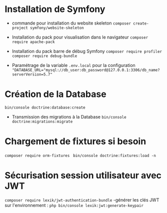 # Installation de Symfony

- commande pour installation du website skeleton
 ` composer create-project symfony/website-skeleton `
  
- Installation du pack pour visualisation dans le navigateur
 `composer require apache-pack`

- Installation du pack barre de débug Symfony
  `composer require profiler`
  `composer require debug-bundle`

- Paramétrage de la variable `.env.local` pour la configuration
 `"DATABASE_URL="mysql://db_user:db_password@127.0.0.1:3306/db_name?serverVersion=5.7"`

# Création de la Database
 `bin/console doctrine:database:create`

 - Transmission des migrations à la Database
`bin/console doctrine:migrations:migrate` 


# Chargement de fixtures si besoin
 `composer require orm-fixtures `
 `bin/console doctrine:fixtures:load -n`


# Sécurisation session utilisateur avec JWT
 `composer require lexik/jwt-authentication-bundle`
 -générer les clés JWT sur l'environnement :
 `php bin/console lexik:jwt:generate-keypair`

